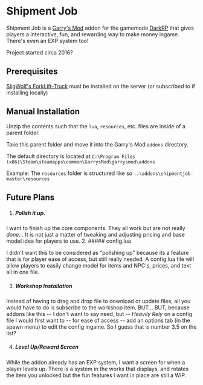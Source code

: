 # Shipment Job
Shipment Job is a [Garry's Mod](https://gmod.facepunch.com/) addon for the gamemode [DarkRP](https://github.com/FPtje/DarkRP) that gives players a interactive, fun, and rewarding way to make money ingame. There's even an EXP system too!

Project started circa 2016?

## Prerequisites
[SligWolf's ForkLift-Truck](https://steamcommunity.com/sharedfiles/filedetails/?id=264931812) must be installed on the server (or subscribed to if installing locally)


## Manual Installation

Unzip the contents such that the ```lua```, ```resources```, etc. files are inside of a parent folder.

Take this parent folder and move it into the Garry's Mod ```addons``` directory.

The default directory is located at ```C:\Program Files (x86)\Steam\steamapps\common\GarrysMod\garrysmod\addons```

Example: The ```resources``` folder is structured like so ```..\addons\shipmentjob-master\resources```

## Future Plans

1. ##### Polish it up. 

I want to finish up the core components. They all work but are not really *done...* It is not just a matter of tweaking and adjusting pricing and base model idea for players to use. 
2. ##### config.lua

I didn't want this to be considered as "polishing up" because its a feature that is for player ease of access, but still really needed. A config.lua file will allow players to easily change model for items and NPC's, prices, and text all in one file.  

3. ##### Workshop Installation

Instead of having to drag and drop file to download or update files, all you would have to do is subscribe to the workshop item. BUT... BUT, because addons like this -- I don't want to say need, but --  *Heavily Rely* on a config file I would first want to -- for ease of access -- add an options tab (in the spawn menu) to edit the config ingame. So I guess that is number 3.5 on the list?

4. ##### Level Up/Reward Screen

While the addon already has an EXP system, I want a screen for when a player levels up. There is a system in the works that displays, and rotates the item you unlocked but the fun features I want in place are still a WIP.  